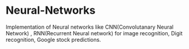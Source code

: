 # Neural-Networks
Implementation of Neural networks like CNN(Convolutanary Neural Network) , RNN(Recurrent Neural network) for image recognition, Digit recognition, Google stock predictions.
